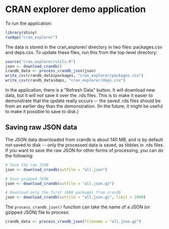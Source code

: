 CRAN explorer demo application
==============================

To run the application:

```R
library(shiny)
runApp("cran_explorer")
```


The data is stored in the cran_explorer/ directory in two files: packages.csv and deps.csv. To update these files, run this from the top-level directory:

```R
source("cran_explorer/utils.R")
json <- download_crandb()
crandb_data <- process_crandb_json(json)
write_csv(crandb_data$packages, "cran_explorer/packages.csv")
write_csv(crandb_data$deps, "cran_explorer/deps.csv")
```

In the application, there is a "Refresh Data" button. It will download new data, but it will *not* save it over the .rds files. This is to make it easier to demonstrate that the update really occurs -- the saved .rds files should be from an earlier day than the demonstration. (In the future, it might be useful to make it possible to save to disk.)


## Saving raw JSON data

The JSON data downloaded from crandb is about 140 MB, and is by default not saved to disk -- only the processed data is saved, as tibbles in .rds files. If you want to save the raw JSON for other forms of processing, you can do the following:

```R
# Save the raw JSON
json <- download_crandb(outfile = "all.json")

# Save gzipped JSON
json <- download_crandb(outfile = "all.json.gz")

# Download only the first 1000 packages from crandb
json <- download_crandb(outfile = "all.json.gz", limit = 1000)
```

The `process_crandb_json()` function can take the name of a JSON (or gzipped JSON) file to process:

```R
crandb_data <- process_crandb_json(filename = "all.json.gz")
```
